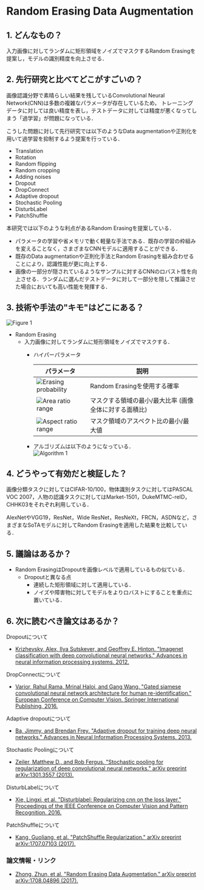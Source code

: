 # Random Erasing Data Augmentation

## 1. どんなもの？

入力画像に対してランダムに矩形領域をノイズでマスクするRandom Erasingを提案し，モデルの識別精度を向上させる．

## 2. 先行研究と比べてどこがすごいの？



画像認識分野で素晴らしい結果を残しているConvolutional Neural Network(CNN)は多数の複雑なパラメータが存在しているため，
トレーニングデータに対しては良い精度を表し，テストデータに対しては精度が悪くなってしまう「過学習」が問題になっている．

こうした問題に対して先行研究では以下のようなData augmentationや正則化を用いて過学習を抑制するよう提案を行っている．

- Translation
- Rotation
- Random flipping
- Random cropping
- Adding noises
- Dropout
- DropConnect
- Adaptive dropout
- Stochastic Pooling
- DisturbLabel
- PatchShuffle

本研究では以下のような利点があるRandom Erasingを提案している．

- パラメータの学習や省メモリで動く軽量な手法である．既存の学習の枠組みを変えることなく，さまざまなCNNモデルに適用することができる．
- 既存のData augmentationや正則化手法とRandom Erasingを組み合わせることにより，認識性能が更に向上する．
- 画像の一部分が隠されているようなサンプルに対するCNNのロバスト性を向上させる．ランダムに選んだテストデータに対して一部分を隠して推論させた場合においても高い性能を発揮する．

## 3. 技術や手法の"キモ"はどこにある？

![Figure 1](https://github.com/shunk031/paper-survey/blob/master/images/CV/Random_Erasing_Data_Augmentation/figure1.png)

- Random Erasing
  - 入力画像に対してランダムに矩形領域をノイズでマスクする．
	- ハイパーパラメータ
  
	  | パラメータ                                                                                                                                         | 説明                                                       |
	  |----------------------------------------------------------------------------------------------------------------------------------------------------|------------------------------------------------------------|
	  | ![Erasing probability](https://raw.githubusercontent.com/shunk031/paper-survey/master/images/CV/Random_Erasing_Data_Augmentation/algorithm1_p.png) | Random Erasingを使用する確率                               |
	  | ![Area ratio range](https://raw.githubusercontent.com/shunk031/paper-survey/master/images/CV/Random_Erasing_Data_Augmentation/algorithm1_s.png)    | マスクする領域の最小/最大比率 (画像全体に対する面積比)     |
	  | ![Aspect ratio range](https://raw.githubusercontent.com/shunk031/paper-survey/master/images/CV/Random_Erasing_Data_Augmentation/algorithm1_r.png)  | マスク領域のアスペクト比の最小/最大値                      |

	- アルゴリズムは以下のようになっている．  
	  ![Algorithm 1](https://github.com/shunk031/paper-survey/blob/master/images/CV/Random_Erasing_Data_Augmentation/algorithm1.png)

## 4. どうやって有効だと検証した？

画像分類タスクに対してはCIFAR-10/100，物体識別タスクに対してはPASCAL VOC 2007，人物の認識タスクに対してはMarket-1501，DukeMTMC-reID，CHHK03をそれぞれ利用している．

AlexNetやVGG19，ResNet，Wide ResNet，ResNeXt，FRCN，ASDNなど，さまざまなSoTAモデルに対してRandom Erasingを適用した結果を比較している．

## 5. 議論はあるか？

- Random ErasingはDropoutを画像レベルで適用しているもの似ている．
  - Dropoutと異なる点
	- 連続した矩形領域に対して適用している．
	- ノイズや障害物に対してモデルをよりロバストにすることを重点に置いている．

## 6. 次に読むべき論文はあるか？

Dropoutについて
- [Krizhevsky, Alex, Ilya Sutskever, and Geoffrey E. Hinton. "Imagenet classification with deep convolutional neural networks." Advances in neural information processing systems. 2012.](http://papers.nips.cc/paper/4824-imagenet-classification-with-deep-convolutional-neural-networks.pdf)

DropConnectについて
- [Varior, Rahul Rama, Mrinal Haloi, and Gang Wang. "Gated siamese convolutional neural network architecture for human re-identification." European Conference on Computer Vision. Springer International Publishing, 2016.](https://arxiv.org/pdf/1607.08378)

Adaptive dropoutについて
- [Ba, Jimmy, and Brendan Frey. "Adaptive dropout for training deep neural networks." Advances in Neural Information Processing Systems. 2013.](http://papers.nips.cc/paper/5032-adaptive-dropout-for-training-deep-neural-networks.pdf)

Stochastic Poolingについて
- [Zeiler, Matthew D., and Rob Fergus. "Stochastic pooling for regularization of deep convolutional neural networks." arXiv preprint arXiv:1301.3557 (2013).](https://arxiv.org/pdf/1301.3557)

DisturbLabelについて
- [Xie, Lingxi, et al. "Disturblabel: Regularizing cnn on the loss layer." Proceedings of the IEEE Conference on Computer Vision and Pattern Recognition. 2016.](http://www.cv-foundation.org/openaccess/content_cvpr_2016/papers/Xie_DisturbLabel_Regularizing_CNN_CVPR_2016_paper.pdf)

PatchShuffleについて
- [Kang, Guoliang, et al. "PatchShuffle Regularization." arXiv preprint arXiv:1707.07103 (2017).](https://arxiv.org/abs/1707.07103)

### 論文情報・リンク

* [Zhong, Zhun, et al. "Random Erasing Data Augmentation." arXiv preprint arXiv:1708.04896 (2017).](https://arxiv.org/pdf/1708.04896)
